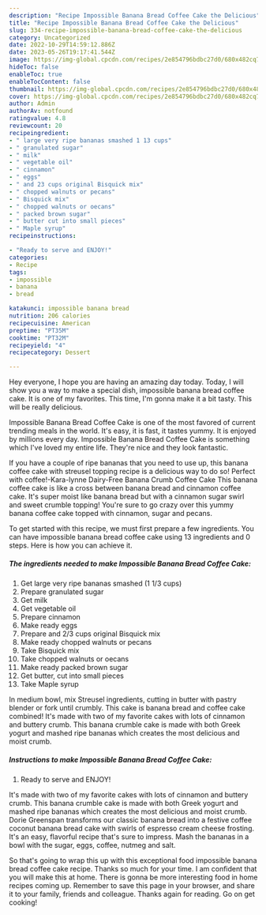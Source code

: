 ```yaml
---
description: "Recipe Impossible Banana Bread Coffee Cake the Delicious"
title: "Recipe Impossible Banana Bread Coffee Cake the Delicious"
slug: 334-recipe-impossible-banana-bread-coffee-cake-the-delicious
category: Uncategorized
date: 2022-10-29T14:59:12.886Z
date: 2023-05-26T19:17:41.544Z
image: https://img-global.cpcdn.com/recipes/2e854796bdbc27d0/680x482cq70/impossible-banana-bread-coffee-cake-recipe-main-photo.jpg
hideToc: false
enableToc: true
enableTocContent: false
thumbnail: https://img-global.cpcdn.com/recipes/2e854796bdbc27d0/680x482cq70/impossible-banana-bread-coffee-cake-recipe-main-photo.jpg
cover: https://img-global.cpcdn.com/recipes/2e854796bdbc27d0/680x482cq70/impossible-banana-bread-coffee-cake-recipe-main-photo.jpg
author: Admin
authorAv: notfound
ratingvalue: 4.8
reviewcount: 20
recipeingredient:
- " large very ripe bananas smashed 1 13 cups"
- " granulated sugar"
- " milk"
- " vegetable oil"
- " cinnamon"
- " eggs"
- " and 23 cups original Bisquick mix"
- " chopped walnuts or pecans"
- " Bisquick mix"
- " chopped walnuts or oecans"
- " packed brown sugar"
- " butter cut into small pieces"
- " Maple syrup"
recipeinstructions:

- "Ready to serve and ENJOY!"
categories:
- Recipe
tags:
- impossible
- banana
- bread

katakunci: impossible banana bread 
nutrition: 206 calories
recipecuisine: American
preptime: "PT35M"
cooktime: "PT32M"
recipeyield: "4"
recipecategory: Dessert

---
```



Hey everyone, I hope you are having an amazing day today. Today, I will show you a way to make a special dish, impossible banana bread coffee cake. It is one of my favorites. This time, I'm gonna make it a bit tasty. This will be really delicious.

Impossible Banana Bread Coffee Cake is one of the most favored of current trending meals in the world. It's easy, it is fast, it tastes yummy. It is enjoyed by millions every day. Impossible Banana Bread Coffee Cake is something which I've loved my entire life. They're nice and they look fantastic.

If you have a couple of ripe bananas that you need to use up, this banana coffee cake with streusel topping recipe is a delicious way to do so! Perfect with coffee!-Kara-lynne Dairy-Free Banana Crumb Coffee Cake This banana coffee cake is like a cross between banana bread and cinnamon coffee cake. It&#39;s super moist like banana bread but with a cinnamon sugar swirl and sweet crumble topping! You&#39;re sure to go crazy over this yummy banana coffee cake topped with cinnamon, sugar and pecans.


To get started with this recipe, we must first prepare a few ingredients. You can have impossible banana bread coffee cake using 13 ingredients and 0 steps. Here is how you can achieve it.

<!--inarticleads1-->

##### The ingredients needed to make Impossible Banana Bread Coffee Cake:

1. Get  large very ripe bananas smashed (1 1/3 cups)
1. Prepare  granulated sugar
1. Get  milk
1. Get  vegetable oil
1. Prepare  cinnamon
1. Make ready  eggs
1. Prepare  and 2/3 cups original Bisquick mix
1. Make ready  chopped walnuts or pecans
1. Take  Bisquick mix
1. Take  chopped walnuts or oecans
1. Make ready  packed brown sugar
1. Get  butter, cut into small pieces
1. Take  Maple syrup


In medium bowl, mix Streusel ingredients, cutting in butter with pastry blender or fork until crumbly. This cake is banana bread and coffee cake combined! It&#39;s made with two of my favorite cakes with lots of cinnamon and buttery crumb. This banana crumble cake is made with both Greek yogurt and mashed ripe bananas which creates the most delicious and moist crumb. 

<!--inarticleads2-->

##### Instructions to make Impossible Banana Bread Coffee Cake:


1. Ready to serve and ENJOY!

It&#39;s made with two of my favorite cakes with lots of cinnamon and buttery crumb. This banana crumble cake is made with both Greek yogurt and mashed ripe bananas which creates the most delicious and moist crumb. Dorie Greenspan transforms our classic banana bread into a festive coffee coconut banana bread cake with swirls of espresso cream cheese frosting. It&#39;s an easy, flavorful recipe that&#39;s sure to impress. Mash the bananas in a bowl with the sugar, eggs, coffee, nutmeg and salt. 

So that's going to wrap this up with this exceptional food impossible banana bread coffee cake recipe. Thanks so much for your time. I am confident that you will make this at home. There is gonna be more interesting food in home recipes coming up. Remember to save this page in your browser, and share it to your family, friends and colleague. Thanks again for reading. Go on get cooking!
